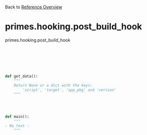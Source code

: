
Back to [Reference Overview](https://github.com/pyrustic/primes/blob/master/docs/reference)

# primes.hooking.post_build_hook

primes.hooking.post_build_hook

<br>


```python

```

<br>

```python

def get_data():
    """
    Return None or a dict with the keys:
        'script', 'target', 'app_pkg' and 'version'
    """

```

<br>

```python

def main():
    """
- No text -
    """

```

